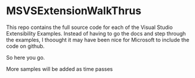 # MSVSExtensionWalkThrus
This repo contains the full source code for each of the Visual Studio Extensibility Examples.  Instead of having to go the docs and step through the examples, 
I thoought it may have been nice for Microsoft to include the code on github.

So here you go.

More samples will be added as time passes


